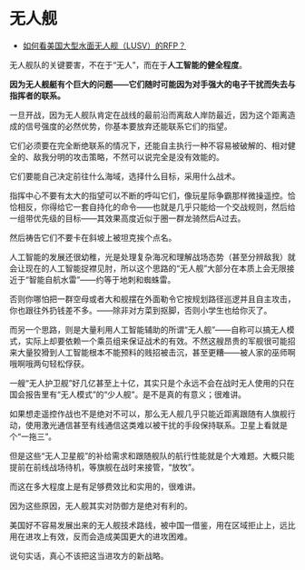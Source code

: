 # 无人舰 

- [如何看美国大型水面无人舰（LUSV）的RFP？](https://www.zhihu.com/question/398151158/answer/2146972307)


无人舰队的关键要害，不在于“无人”，而在于**人工智能的健全程度**。

**因为无人舰艇有个巨大的问题——它们随时可能因为对手强大的电子干扰而失去与指挥者的联系。**

一旦开战，因为无人舰队肯定在战线的最前沿而离敌人岸防最近，因为这个距离造成的信号强度的必然优势，你基本要放弃还能联系它们的指望。

它们必须要在完全断绝联系的情况下，还能自主执行一种不容易被破解的、相对健全的、敌我分明的攻击策略，不然可以说完全是没有效能的。

它们要能自己决定前往什么海域，选择什么目标，采用什么战术。

指挥中心不要有太大的指望可以不断的呼叫它们，像玩星际争霸那样微操遥控。恰恰相反，你得给它一套自持化的命令——也就是几乎只能给一个交战规则，然后给一组带优先级的目标——其效果高度近似于圈一群龙骑然后A过去。

然后祷告它们不要卡在斜坡上被坦克挨个点名。

人工智能的发展还很幼稚，光是处理复杂海况和理解战场态势（甚至分辨敌我）就会让现在的人工智能捉襟见肘，所以这个思路的“无人舰”大部分在本质上会无限接近于“智能自航水雷”——约等于地刺和蜘蛛雷。

否则你哪怕把一群空母或者大和舰摆在外面勒令它按规划路径巡逻并且自主攻击，你也跟往外扔钱差不多。——除非对方菜到抠脚，否则小学生也给你灭了。

而另一个思路，则是大量利用人工智能辅助的所谓“无人舰”——自称可以搞无人模式，实际上却要依赖一个乘员组来保证战术的有效。不然这艘昂贵的军舰很可能招来大量狡猾到人工智能根本不能预料的贱招被击沉，甚至更糟——被人家的巫师啊哦啊哦两句轻松俘获。

一艘“无人护卫舰”好几亿甚至上十亿，其实只是个永远不会在战时无人使用的只在国会报告里有“无人模式”的“少人舰”。是不是真的有意义；很难讲。

如果想走遥控作战也不是绝对不可以，那么无人舰几乎只能近距离跟随有人旗舰行动，使用激光通信甚至有线通信这类难以被干扰的手段保持联系。卫星上看就是个“一拖三”。

但是这些“无人卫星舰”的补给需求和跟随舰队的航行性能就是个大难题。大概只能提前在前线战场待机，等旗舰在战时来接管，“放牧”。

而这在多大程度上是有足够费效比和实用的，很难讲。

因为这些原因，无人舰其实对防御方是绝对有利的。

美国好不容易发展出来的无人舰技术路线，被中国一借鉴，用在区域拒止上，远比用在进攻上有效，反而会造成美国更大的进攻困难。

说句实话，真心不该把这当进攻方的新战略。